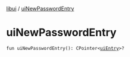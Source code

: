 [libui](README.md) / [uiNewPasswordEntry](ui-new-password-entry.md)

# uiNewPasswordEntry

`fun uiNewPasswordEntry(): CPointer<`[`uiEntry`](ui-entry.md)`>?`
